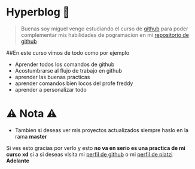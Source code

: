 # Hyperblog 💚

>Buenas soy miguel vengo estudiando el curso de [github](https://platzi.com/cursos/git-github/ "github") para poder complementar mis habilidades de pogramacion en mi [repositorio de github](https://github.com/Miguelonchas222/Blog-de-juanito-pistolas "repositorio de github")

##En este curso vimos de todo como por ejemplo

* Aprender todos los comandos de github
* Acostumbrarse al flujo de trabajo en github
* aprender las buenas practicas
* aprender comandos bien locos del profe freddy
* aprender a personalizar todo

# ⚠️ Nota ⚠️
* Tambien si deseas ver mis proyectos actualizados siempre haslo en la rama **master**


Si ves esto gracias por verlo y esto **no va en serio es una practica de mi curso xd** si a si deseas visita mi [perfil de github](https://github.com/Miguelonchas222 "perfil de github") 
o mi [perfil de platzi](https://platzi.com/p/Miguelonchas/ "perfil de platzi")
**Adelante**

